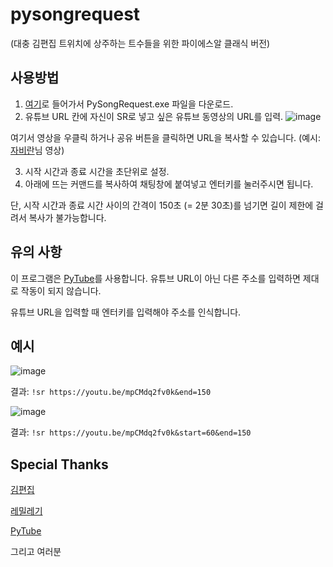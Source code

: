 # pysongrequest
(대충 김편집 트위치에 상주하는 트수들을 위한 파이에스알 클래식 버전)

## 사용방법
1. [여기](https://github.com/smh0505/pysongrequest/releases/tag/1.0)로 들어가서 PySongRequest.exe 파일을 다운로드.
2. 유튜브 URL 칸에 자신이 SR로 넣고 싶은 유튜브 동영상의 URL를 입력.
![image](https://user-images.githubusercontent.com/42821865/120219098-b0670300-c208-11eb-8fd4-24661d60b60e.png)

여기서 영상을 우클릭 하거나 공유 버튼을 클릭하면 URL을 복사할 수 있습니다. (예시: [자비란](https://www.youtube.com/channel/UCM5TAPH7AD7F2iSr-iXIgtQ)님 영상)

3. 시작 시간과 종료 시간을 초단위로 설정.
4. 아래에 뜨는 커맨드를 복사하여 채팅창에 붙여넣고 엔터키를 눌러주시면 됩니다.

단, 시작 시간과 종료 시간 사이의 간격이 150초 (= 2분 30초)를 넘기면 길이 제한에 걸려서 복사가 불가능합니다.

## 유의 사항
이 프로그램은 [PyTube](https://github.com/pytube/pytube)를 사용합니다. 유튜브 URL이 아닌 다른 주소를 입력하면 제대로 작동이 되지 않습니다.

유튜브 URL을 입력할 때 엔터키를 입력해야 주소를 인식합니다.

## 예시
![image](https://user-images.githubusercontent.com/42821865/120220039-21f38100-c20a-11eb-83a9-14061ad22247.png)

결과: `!sr https://youtu.be/mpCMdq2fv0k&end=150`

![image](https://user-images.githubusercontent.com/42821865/120220203-667f1c80-c20a-11eb-9b75-e2cb0c698943.png)

결과: `!sr https://youtu.be/mpCMdq2fv0k&start=60&end=150`

## Special Thanks
[김편집](https://www.twitch.tv/arpa__)

[레밀레기](https://www.twitch.tv/remilegi)

[PyTube](https://github.com/pytube/pytube)

그리고 여러분
